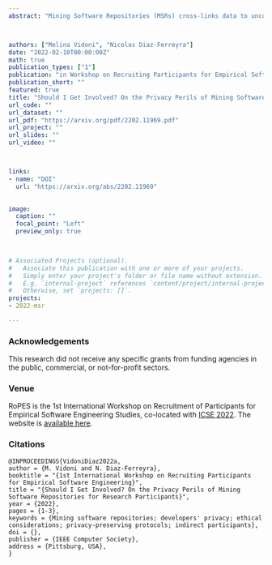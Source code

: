 ```yaml
---
abstract: "Mining Software Repositories (MSRs) cross-links data to uncover actionable information about software systems. Empirical studies in software engineering often leverage MSR techniques as they allow researchers to unveil issues and flaws in software development to analyse the different factors contributing to them. Hence, counting on fine-grained information about the repositories and sources being mined (e.g., server names, and contributors' identities) is essential for the reproducibility and transparency of MSR studies. However, this can also introduce threats to participant's privacy as their identities may be linked to flawed/sub-optimal programming practices (e.g., code smells, improper documentation), or vice-versa. Moreover, this can be extended to close collaborators and community members resulting in 'guilty by association'. This position paper aims to start a discussion about indirect participation in MSRs investigations, the dichotomy of 'privacy vs. utility' regarding sharing non-aggregated data, and its effects on _privacy restrictions_ and _ethical considerations_ for participant involvement"



authors: ["Melina Vidoni", "Nicolas Diaz-Ferreyra"]
date: "2022-02-10T00:00:00Z"
math: true
publication_types: ["1"]
publication: "in Workshop on Recruiting Participants for Empirical Software Engineering (ROPES, Co-located with ICSE 2022)"
publication_short: ""
featured: true
title: "Should I Get Involved? On the Privacy Perils of Mining Software Repositories for Research Participants"
url_code: ""
url_dataset: ""
url_pdf: "https://arxiv.org/pdf/2202.11969.pdf"
url_project: ""
url_slides: ""
url_video: ""



links:
- name: "DOI"
  url: "https://arxiv.org/abs/2202.11969"

 
image:
  caption: ""
  focal_point: "Left"
  preview_only: true

  

# Associated Projects (optional).
#   Associate this publication with one or more of your projects.
#   Simply enter your project's folder or file name without extension.
#   E.g. `internal-project` references `content/project/internal-project/index.md`.
#   Otherwise, set `projects: []`.
projects:
- 2022-msr

---
```


### Acknowledgements

This research did not receive any specific grants from funding agencies in the public, commercial, or not-for-profit sectors.


### Venue
RoPES	is the 1st International Workshop on Recruitment of Participants for Empirical Software Engineering Studies, co-located with [ICSE 2022](https://conf.researchr.org/track/icse-2022/icse-2022-workshops#Accepted-Workshops). The website is [available here](https://ropes-workshops.github.io/ropes22/).




### Citations

```
@INPROCEEDINGS{VidoniDiaz2022a,
author = {M. Vidoni and N. Diaz-Ferreyra},
booktitle = "{1st International Workshop on Recruiting Participants for Empirical Software Engineering}",
title = "{Should I Get Involved? On the Privacy Perils of Mining Software Repositories for Research Participants}",
year = {2022},
pages = {1-3},
keywords = {Mining software repositories; developers' privacy; ethical considerations; privacy-preserving protocols; indirect participants},
doi = {},
publisher = {IEEE Computer Society},
address = {Pittsburg, USA},
}
```
